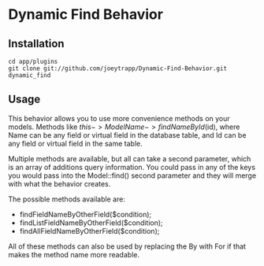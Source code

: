 # Dynamic Find Behavior

## Installation
	
	cd app/plugins
	git clone git://github.com/joeytrapp/Dynamic-Find-Behavior.git dynamic_find

## Usage

This behavior allows you to use more convenience methods on your models. Methods like $this->ModelName->findNameById($id), where Name can be any field or virtual field in the database table, and Id can be any field or virtual field in the same table.

Multiple methods are available, but all can take a second parameter, which is an array of additions query information. You could pass in any of the keys you would pass into the Model::find() second parameter and they will merge with what the behavior creates.

The possible methods available are:

* findFieldNameByOtherField($condition);
* findListFieldNameByOtherField($condition);
* findAllFieldNameByOtherField($condition);

All of these methods can also be used by replacing the By with For if that makes the method name more readable.